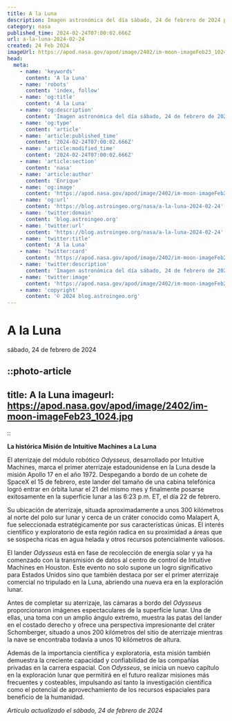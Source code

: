 ```yaml
---
title: A la Luna
description: Imagen astronómica del día sábado, 24 de febrero de 2024 por la NASA; A la Luna
category: nasa
published_time: 2024-02-24T07:00:02.666Z
url: a-la-luna-2024-02-24
created: 24 Feb 2024
imageUrl: https://apod.nasa.gov/apod/image/2402/im-moon-imageFeb23_1024.jpg
head:
  meta:
    - name: 'keywords'
      content: 'A la Luna'
    - name: 'robots'
      content: 'index, follow'
    - name: 'og:title'
      content: 'A la Luna'
    - name: 'og:description'
      content: 'Imagen astronómica del día sábado, 24 de febrero de 2024 por la NASA; A la Luna'
    - name: 'og:type'
      content: 'article'
    - name: 'article:published_time'
      content: '2024-02-24T07:00:02.666Z'
    - name: 'article:modified_time'
      content: '2024-02-24T07:00:02.666Z'
    - name: 'article:section'
      content: 'nasa'
    - name: 'article:author'
      content: 'Enrique'
    - name: 'og:image'
      content: 'https://apod.nasa.gov/apod/image/2402/im-moon-imageFeb23_1024.jpg'
    - name: 'og:url'
      content: 'https://blog.astroingeo.org/nasa/a-la-luna-2024-02-24'
    - name: 'twitter:domain'
      content: 'blog.astroingeo.org'
    - name: 'twitter:url'
      content: 'https://blog.astroingeo.org/nasa/a-la-luna-2024-02-24'
    - name: 'twitter:title'
      content: 'A la Luna'
    - name: 'twitter:card'
      content: 'https://apod.nasa.gov/apod/image/2402/im-moon-imageFeb23_1024.jpg'
    - name: 'twitter:description'
      content: 'Imagen astronómica del día sábado, 24 de febrero de 2024 por la NASA; A la Luna'
    - name: 'twitter:image'
      content: 'https://apod.nasa.gov/apod/image/2402/im-moon-imageFeb23_1024.jpg'
    - name: 'copyright'
      content: '© 2024 blog.astroingeo.org'
---
```

# A la Luna
sábado, 24 de febrero de 2024


::photo-article
---
title: A la Luna
imageurl: https://apod.nasa.gov/apod/image/2402/im-moon-imageFeb23_1024.jpg
---
::



**La histórica Misión de Intuitive Machines a La Luna**

El aterrizaje del módulo robótico *Odysseus*, desarrollado por Intuitive Machines, marca el primer aterrizaje estadounidense en la Luna desde la misión Apollo 17 en el año 1972. Despegando a bordo de un cohete de SpaceX el 15 de febrero, este lander del tamaño de una cabina telefónica logró entrar en órbita lunar el 21 del mismo mes y finalmente posarse exitosamente en la superficie lunar a las 6:23 p.m. ET, el día 22 de febrero.

Su ubicación de aterrizaje, situada aproximadamente a unos 300 kilómetros al norte del polo sur lunar y cerca de un cráter conocido como Malapert A, fue seleccionada estratégicamente por sus características únicas. El interés científico y exploratorio de esta región radica en su proximidad a áreas que se sospecha ricas en agua helada y otros recursos potencialmente valiosos.

El lander *Odysseus* está en fase de recolección de energía solar y ya ha comenzado con la transmisión de datos al centro de control de Intuitive Machines en Houston. Este evento no solo supone un logro significativo para Estados Unidos sino que también destaca por ser el primer aterrizaje comercial no tripulado en la Luna, abriendo una nueva era en la exploración lunar.

Antes de completar su aterrizaje, las cámaras a bordo del *Odysseus* proporcionaron imágenes espectaculares de la superficie lunar. Una de ellas, una toma con un amplio ángulo extremo, muestra las patas del lander en el costado derecho y ofrece una perspectiva impresionante del cráter Schomberger, situado a unos 200 kilómetros del sitio de aterrizaje mientras la nave se encontraba todavía a unos 10 kilómetros de altura.

Además de la importancia científica y exploratoria, esta misión también demuestra la creciente capacidad y confiabilidad de las compañías privadas en la carrera espacial. Con *Odysseus*, se inicia un nuevo capítulo en la exploración lunar que permitirá en el futuro realizar misiones más frecuentes y costeables, impulsando así tanto la investigación científica como el potencial de aprovechamiento de los recursos espaciales para beneficio de la humanidad.

_Artículo actualizado el sábado, 24 de febrero de 2024_